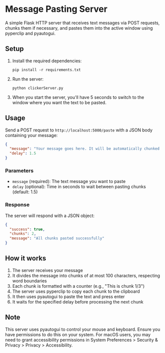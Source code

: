 # Message Pasting Server

A simple Flask HTTP server that receives text messages via POST requests, chunks them if necessary, and pastes them into the active window using pyperclip and pyautogui.

## Setup

1. Install the required dependencies:
   ```
   pip install -r requirements.txt
   ```

2. Run the server:
   ```
   python clickerServer.py
   ```

3. When you start the server, you'll have 5 seconds to switch to the window where you want the text to be pasted.

## Usage

Send a POST request to `http://localhost:5000/paste` with a JSON body containing your message:

```json
{
  "message": "Your message goes here. It will be automatically chunked if it's too long.",
  "delay": 1.5
}
```

### Parameters

- `message` (required): The text message you want to paste
- `delay` (optional): Time in seconds to wait between pasting chunks (default: 1.5)

### Response

The server will respond with a JSON object:

```json
{
  "success": true,
  "chunks": 2,
  "message": "All chunks pasted successfully"
}
```

## How it works

1. The server receives your message
2. It divides the message into chunks of at most 100 characters, respecting word boundaries
3. Each chunk is formatted with a counter (e.g., "This is chunk 1/3")
4. The server uses pyperclip to copy each chunk to the clipboard
5. It then uses pyautogui to paste the text and press enter
6. It waits for the specified delay before processing the next chunk

## Note

This server uses pyautogui to control your mouse and keyboard. Ensure you have permissions to do this on your system.
For macOS users, you may need to grant accessibility permissions in System Preferences > Security & Privacy > Privacy > Accessibility. 